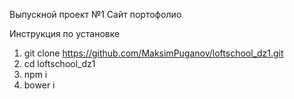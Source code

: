 Выпускной проект №1
Сайт портофолио

Инструкция по установке

1. git clone https://github.com/MaksimPuganov/loftschool_dz1.git
2. cd loftschool_dz1
3. npm i
4. bower i